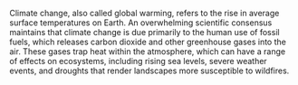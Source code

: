 
Climate change, also called global warming, refers to the rise in average surface temperatures on Earth. An overwhelming scientific consensus maintains that climate change is due primarily to the human use of fossil fuels, which releases carbon dioxide and other greenhouse gases into the air. These gases trap heat within the atmosphere, which can have a range of effects on ecosystems, including rising sea levels, severe weather events, and droughts that render landscapes more susceptible to wildfires. 